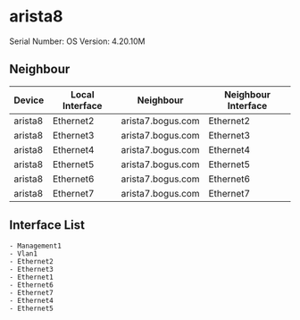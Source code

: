 # arista8

Serial Number: 
OS Version: 4.20.10M

## Neighbour

| Device | Local Interface | Neighbour | Neighbour Interface |
|--------|-----------------|-----------|---------------------|
| arista8 | Ethernet2 | arista7.bogus.com | Ethernet2 |
| arista8 | Ethernet3 | arista7.bogus.com | Ethernet3 |
| arista8 | Ethernet4 | arista7.bogus.com | Ethernet4 |
| arista8 | Ethernet5 | arista7.bogus.com | Ethernet5 |
| arista8 | Ethernet6 | arista7.bogus.com | Ethernet6 |
| arista8 | Ethernet7 | arista7.bogus.com | Ethernet7 |

## Interface List
    - Management1
    - Vlan1
    - Ethernet2
    - Ethernet3
    - Ethernet1
    - Ethernet6
    - Ethernet7
    - Ethernet4
    - Ethernet5

